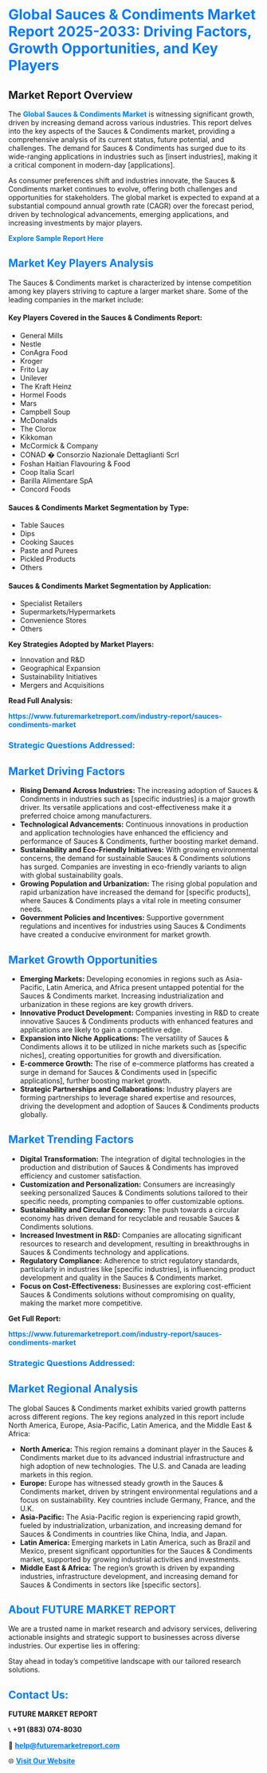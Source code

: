 <h1 style="color: #007BFF;">Global Sauces & Condiments Market Report 2025-2033: Driving Factors, Growth Opportunities, and Key Players</h1>

<section id="overview">
<h2>Market Report Overview</h2>
<p>The <a href="https://www.futuremarketreport.com/industry-report/sauces-condiments-market" style="color: #007BFF; text-decoration: none;"><strong>Global Sauces & Condiments Market</strong></a> is witnessing significant growth, driven by increasing demand across various industries. This report delves into the key aspects of the Sauces & Condiments market, providing a comprehensive analysis of its current status, future potential, and challenges. The demand for Sauces & Condiments has surged due to its wide-ranging applications in industries such as [insert industries], making it a critical component in modern-day [applications].</p>
<p>As consumer preferences shift and industries innovate, the Sauces & Condiments market continues to evolve, offering both challenges and opportunities for stakeholders. The global market is expected to expand at a substantial compound annual growth rate (CAGR) over the forecast period, driven by technological advancements, emerging applications, and increasing investments by major players.</p>
</section>

<section id="overview">
<p><a href="https://www.futuremarketreport.com/request-sample/reportId=104961" style="color: #007BFF; text-decoration: none;"><strong>Explore Sample Report Here</strong></a></p>
</section>

<section id="key-players">
<h2 style="color: #007BFF;">Market Key Players Analysis</h2>
<p>The Sauces & Condiments market is characterized by intense competition among key players striving to capture a larger market share. Some of the leading companies in the market include:</p>
<h4>Key Players Covered in the Sauces & Condiments Report:</h4>
<ul><li>General Mills</li><li>Nestle</li><li>ConAgra Food</li><li>Kroger</li><li>Frito Lay</li><li>Unilever</li><li>The Kraft Heinz</li><li>Hormel Foods</li><li>Mars</li><li>Campbell Soup</li><li>McDonalds</li><li>The Clorox</li><li>Kikkoman</li><li>McCormick &amp; Company</li><li>CONAD � Consorzio Nazionale Dettaglianti Scrl</li><li>Foshan Haitian Flavouring &amp; Food</li><li>Coop Italia Scarl</li><li>Barilla Alimentare SpA</li><li>Concord Foods</li></ul>
<h4>Sauces & Condiments Market Segmentation by Type:</h4>
<ul><li>Table Sauces</li><li>Dips</li><li>Cooking Sauces</li><li>Paste and Purees</li><li>Pickled Products</li><li>Others</li></ul>

<h4>Sauces & Condiments Market Segmentation by Application:</h4>
<ul><li>Specialist Retailers</li><li>Supermarkets/Hypermarkets</li><li>Convenience Stores</li><li>Others</li></ul>
<p><strong>Key Strategies Adopted by Market Players:</strong></p>
<ul>
<li>Innovation and R&D</li>
<li>Geographical Expansion</li>
<li>Sustainability Initiatives</li>
<li>Mergers and Acquisitions</li>
</ul>
</section>

<section>
<p><strong>Read Full Analysis: </strong></p><a href="https://www.futuremarketreport.com/industry-report/sauces-condiments-market" style="color: #007BFF; text-decoration: none;"><strong>https://www.futuremarketreport.com/industry-report/sauces-condiments-market</strong></a>
<h3 style="color: #007BFF;">Strategic Questions Addressed:</h3>
</section>

<section id="driving-factors">
<h2 style="color: #007BFF;">Market Driving Factors</h2>
<ul>
<li><strong>Rising Demand Across Industries:</strong> The increasing adoption of Sauces & Condiments in industries such as [specific industries] is a major growth driver. Its versatile applications and cost-effectiveness make it a preferred choice among manufacturers.</li>
<li><strong>Technological Advancements:</strong> Continuous innovations in production and application technologies have enhanced the efficiency and performance of Sauces & Condiments, further boosting market demand.</li>
<li><strong>Sustainability and Eco-Friendly Initiatives:</strong> With growing environmental concerns, the demand for sustainable Sauces & Condiments solutions has surged. Companies are investing in eco-friendly variants to align with global sustainability goals.</li>
<li><strong>Growing Population and Urbanization:</strong> The rising global population and rapid urbanization have increased the demand for [specific products], where Sauces & Condiments plays a vital role in meeting consumer needs.</li>
<li><strong>Government Policies and Incentives:</strong> Supportive government regulations and incentives for industries using Sauces & Condiments have created a conducive environment for market growth.</li>
</ul>
</section>

<section id="growth-opportunities">
<h2 style="color: #007BFF;">Market Growth Opportunities</h2>
<ul>
<li><strong>Emerging Markets:</strong> Developing economies in regions such as Asia-Pacific, Latin America, and Africa present untapped potential for the Sauces & Condiments market. Increasing industrialization and urbanization in these regions are key growth drivers.</li>
<li><strong>Innovative Product Development:</strong> Companies investing in R&D to create innovative Sauces & Condiments products with enhanced features and applications are likely to gain a competitive edge.</li>
<li><strong>Expansion into Niche Applications:</strong> The versatility of Sauces & Condiments allows it to be utilized in niche markets such as [specific niches], creating opportunities for growth and diversification.</li>
<li><strong>E-commerce Growth:</strong> The rise of e-commerce platforms has created a surge in demand for Sauces & Condiments used in [specific applications], further boosting market growth.</li>
<li><strong>Strategic Partnerships and Collaborations:</strong> Industry players are forming partnerships to leverage shared expertise and resources, driving the development and adoption of Sauces & Condiments products globally.</li>
</ul>
</section>

<section id="trending-factors">
<h2 style="color: #007BFF;">Market Trending Factors</h2>
<ul>
<li><strong>Digital Transformation:</strong> The integration of digital technologies in the production and distribution of Sauces & Condiments has improved efficiency and customer satisfaction.</li>
<li><strong>Customization and Personalization:</strong> Consumers are increasingly seeking personalized Sauces & Condiments solutions tailored to their specific needs, prompting companies to offer customizable options.</li>
<li><strong>Sustainability and Circular Economy:</strong> The push towards a circular economy has driven demand for recyclable and reusable Sauces & Condiments solutions.</li>
<li><strong>Increased Investment in R&D:</strong> Companies are allocating significant resources to research and development, resulting in breakthroughs in Sauces & Condiments technology and applications.</li>
<li><strong>Regulatory Compliance:</strong> Adherence to strict regulatory standards, particularly in industries like [specific industries], is influencing product development and quality in the Sauces & Condiments market.</li>
<li><strong>Focus on Cost-Effectiveness:</strong> Businesses are exploring cost-efficient Sauces & Condiments solutions without compromising on quality, making the market more competitive.</li>
</ul>
</section>

<section>
<p><strong>Get Full Report: </strong></p><a href="https://www.futuremarketreport.com/industry-report/sauces-condiments-market" style="color: #007BFF; text-decoration: none;"><strong>https://www.futuremarketreport.com/industry-report/sauces-condiments-market</strong></a>
<h3 style="color: #007BFF;">Strategic Questions Addressed:</h3>
</section>


<section id="regional-analysis">
<h2 style="color: #007BFF;">Market Regional Analysis</h2>
<p>The global Sauces & Condiments market exhibits varied growth patterns across different regions. The key regions analyzed in this report include North America, Europe, Asia-Pacific, Latin America, and the Middle East & Africa:</p>
<ul>
<li><strong>North America:</strong> This region remains a dominant player in the Sauces & Condiments market due to its advanced industrial infrastructure and high adoption of new technologies. The U.S. and Canada are leading markets in this region.</li>
<li><strong>Europe:</strong> Europe has witnessed steady growth in the Sauces & Condiments market, driven by stringent environmental regulations and a focus on sustainability. Key countries include Germany, France, and the U.K.</li>
<li><strong>Asia-Pacific:</strong> The Asia-Pacific region is experiencing rapid growth, fueled by industrialization, urbanization, and increasing demand for Sauces & Condiments in countries like China, India, and Japan.</li>
<li><strong>Latin America:</strong> Emerging markets in Latin America, such as Brazil and Mexico, present significant opportunities for the Sauces & Condiments market, supported by growing industrial activities and investments.</li>
<li><strong>Middle East & Africa:</strong> The region’s growth is driven by expanding industries, infrastructure development, and increasing demand for Sauces & Condiments in sectors like [specific sectors].</li>
</ul>
</section>

<footer>
<h2 style="color: #007BFF;">About FUTURE MARKET REPORT</h2>
<p>We are a trusted name in market research and advisory services, delivering actionable insights and strategic support to businesses across diverse industries. Our expertise lies in offering:</p>

<p>Stay ahead in today’s competitive landscape with our tailored research solutions.</p>

<h2 style="color: #007BFF;">Contact Us:</h2>
<p><strong>FUTURE MARKET REPORT</strong></p>
<p>📞 <strong>+91 (883) 074-8030</strong></p>
<p>📧 <strong><a href="mailto:help@futuremarketreport.com" style="color: #007BFF;">help@futuremarketreport.com</a></strong></p>
<p>🌐 <strong><a href="https://www.futuremarketreport.com/" style="color: #007BFF;">Visit Our Website</a></strong></p>
</footer>